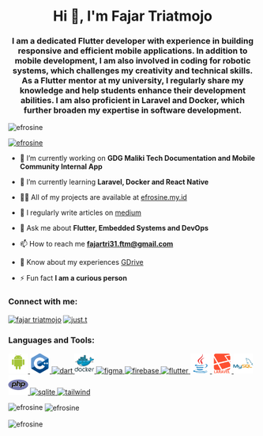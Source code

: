 <h1 align="center">Hi 👋, I'm Fajar Triatmojo</h1>
<h3 align="center">I am a dedicated Flutter developer with experience in building responsive and efficient mobile applications. In addition to mobile development, I am also involved in coding for robotic systems, which challenges my creativity and technical skills. As a Flutter mentor at my university, I regularly share my knowledge and help students enhance their development abilities. I am also proficient in Laravel and Docker, which further broaden my expertise in software development.</h3>

<p align="left"> <img src="https://komarev.com/ghpvc/?username=efrosine&label=Profile%20views&color=0e75b6&style=flat" alt="efrosine" /> </p>

<p align="left"> <a href="https://github.com/ryo-ma/github-profile-trophy"><img src="https://github-profile-trophy.vercel.app/?username=efrosine" alt="efrosine" /></a> </p>

- 🔭 I’m currently working on **GDG Maliki Tech Documentation and Mobile Community Internal App**

- 🌱 I’m currently learning **Laravel, Docker and React Native**

- 👨‍💻 All of my projects are available at [efrosine.my.id](efrosine.my.id)

- 📝 I regularly write articles on [medium](medium)

- 💬 Ask me about **Flutter, Embedded Systems and DevOps**

- 📫 How to reach me **fajartri31.ftm@gmail.com**

- 📄 Know about my experiences [GDrive](GDrive)

- ⚡ Fun fact **I am a curious person**

<h3 align="left">Connect with me:</h3>
<p align="left">
<a href="https://linkedin.com/in/fajar triatmojo" target="blank"><img align="center" src="https://raw.githubusercontent.com/rahuldkjain/github-profile-readme-generator/master/src/images/icons/Social/linked-in-alt.svg" alt="fajar triatmojo" height="30" width="40" /></a>
<a href="https://instagram.com/just.t" target="blank"><img align="center" src="https://raw.githubusercontent.com/rahuldkjain/github-profile-readme-generator/master/src/images/icons/Social/instagram.svg" alt="just.t" height="30" width="40" /></a>
</p>

<h3 align="left">Languages and Tools:</h3>
<p align="left"> <a href="https://developer.android.com" target="_blank" rel="noreferrer"> <img src="https://raw.githubusercontent.com/devicons/devicon/master/icons/android/android-original-wordmark.svg" alt="android" width="40" height="40"/> </a> <a href="https://www.w3schools.com/cpp/" target="_blank" rel="noreferrer"> <img src="https://raw.githubusercontent.com/devicons/devicon/master/icons/cplusplus/cplusplus-original.svg" alt="cplusplus" width="40" height="40"/> </a> <a href="https://dart.dev" target="_blank" rel="noreferrer"> <img src="https://www.vectorlogo.zone/logos/dartlang/dartlang-icon.svg" alt="dart" width="40" height="40"/> </a> <a href="https://www.docker.com/" target="_blank" rel="noreferrer"> <img src="https://raw.githubusercontent.com/devicons/devicon/master/icons/docker/docker-original-wordmark.svg" alt="docker" width="40" height="40"/> </a> <a href="https://www.figma.com/" target="_blank" rel="noreferrer"> <img src="https://www.vectorlogo.zone/logos/figma/figma-icon.svg" alt="figma" width="40" height="40"/> </a> <a href="https://firebase.google.com/" target="_blank" rel="noreferrer"> <img src="https://www.vectorlogo.zone/logos/firebase/firebase-icon.svg" alt="firebase" width="40" height="40"/> </a> <a href="https://flutter.dev" target="_blank" rel="noreferrer"> <img src="https://www.vectorlogo.zone/logos/flutterio/flutterio-icon.svg" alt="flutter" width="40" height="40"/> </a> <a href="https://www.java.com" target="_blank" rel="noreferrer"> <img src="https://raw.githubusercontent.com/devicons/devicon/master/icons/java/java-original.svg" alt="java" width="40" height="40"/> </a> <a href="https://laravel.com/" target="_blank" rel="noreferrer"> <img src="https://raw.githubusercontent.com/devicons/devicon/master/icons/laravel/laravel-plain-wordmark.svg" alt="laravel" width="40" height="40"/> </a> <a href="https://www.mysql.com/" target="_blank" rel="noreferrer"> <img src="https://raw.githubusercontent.com/devicons/devicon/master/icons/mysql/mysql-original-wordmark.svg" alt="mysql" width="40" height="40"/> </a> <a href="https://www.php.net" target="_blank" rel="noreferrer"> <img src="https://raw.githubusercontent.com/devicons/devicon/master/icons/php/php-original.svg" alt="php" width="40" height="40"/> </a> <a href="https://www.sqlite.org/" target="_blank" rel="noreferrer"> <img src="https://www.vectorlogo.zone/logos/sqlite/sqlite-icon.svg" alt="sqlite" width="40" height="40"/> </a> <a href="https://tailwindcss.com/" target="_blank" rel="noreferrer"> <img src="https://www.vectorlogo.zone/logos/tailwindcss/tailwindcss-icon.svg" alt="tailwind" width="40" height="40"/> </a> </p>

<p><img align="left" src="https://github-readme-stats.vercel.app/api/top-langs?username=efrosine&show_icons=true&locale=en&layout=compact" alt="efrosine" /></p>

<p>&nbsp;<img align="center" src="https://github-readme-stats.vercel.app/api?username=efrosine&show_icons=true&locale=en" alt="efrosine" /></p>

<p><img align="center" src="https://github-readme-streak-stats.herokuapp.com/?user=efrosine&" alt="efrosine" /></p>
